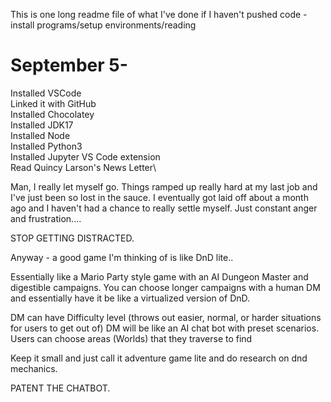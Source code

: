 This is one long readme file of what I've done if I haven't pushed code - install programs/setup environments/reading <br>

September 5-
======================================
Installed VSCode\
Linked it with GitHub\
Installed Chocolatey\
Installed JDK17\
Installed Node\
Installed Python3\
Installed Jupyter VS Code extension\
Read Quincy Larson's News Letter\

Man, I really let myself go. Things ramped up really hard at my last job and I've just been so lost in the sauce. I eventually got laid off about a month ago and I haven't had a chance to really settle myself. Just constant anger and frustration....

STOP GETTING DISTRACTED.

Anyway - a good game I'm thinking of is like DnD lite.. 

Essentially like a Mario Party style game with an AI Dungeon Master and digestible campaigns. You can choose longer campaigns with a human DM and essentially have it be like a virtualized version of DnD.

DM can have Difficulty level (throws out easier, normal, or harder situations for users to get out of) 
DM will be like an AI chat bot with preset scenarios.
Users can choose areas (Worlds) that they traverse to find 

Keep it small and just call it adventure game lite and do research on dnd mechanics. 

PATENT THE CHATBOT.
